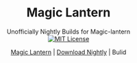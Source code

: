 <link href="https://cdn.jsdelivr.net/gh/jasonm23/markdown-css-themes@gh-pages/swiss.css" rel="stylesheet"></link>
<div align="center">

# Magic Lantern
Unofficially Nightly Builds for Magic-lantern   
[![MIT License](https://img.shields.io/badge/license-MIT-brightgreen.svg?style=for-the-badge)](https://github.com/wanghurui/magic-lantern/blob/master/COPYING)

[Magic Lantern](https://github.com/wanghurui/magic-lantern/blob/master/README.md) | [Download Nightly](https://github.com/wanghurui/magic-lantern/blob/master/Download.md) | Bulid
</div>
